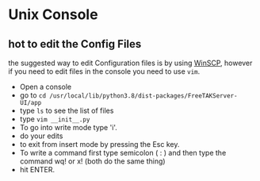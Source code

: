 # Unix Console 
## hot to edit the Config Files
the suggested way to edit Configuration files is by using [WinSCP](../Installation/Tools.md),
however if you need to edit files in the console you need to use `vim`. 

 * Open a console
 * go to ```cd /usr/local/lib/python3.8/dist-packages/FreeTAKServer-UI/app```
 * type ```ls``` to see the list of files
 * type ```vim __init__.py```
 *  To go into write mode type 'i'.
 *  do your edits
 *  to exit from insert mode by pressing the Esc key. 
 *  To write a command first type semicolon  (  :  )  and then type the command wq!  or x! (both do the same thing) 
 *  hit ENTER.
